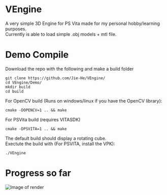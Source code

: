 # VEngine
A very simple 3D Engine for PS Vita made for my personal hobby/learning purposes.  
Currently is able to load simple .obj models + mtl file.

# Demo Compile
Download the repo with the following and make a build folder
```
git clone https://github.com/Jie-He/VEngine/
cd VEngine/Demo/
mkdir build
cd build
```
For OpenCV build (Runs on windows/linux if you have the OpenCV library):
```
cmake -DOPENCV=1 .. && make
```
For PSVita build (requires VITASDK)
```
cmake -DPSVITA=1 .. && make
```
The default build should display a rotating cube.  
Exectute the build with (For PSVITA, install the VPK): 
```
./VEngine
```
# Progress so far
![Image of render](https://people.bath.ac.uk/jh2699/GitImages/VE_Render.png)
